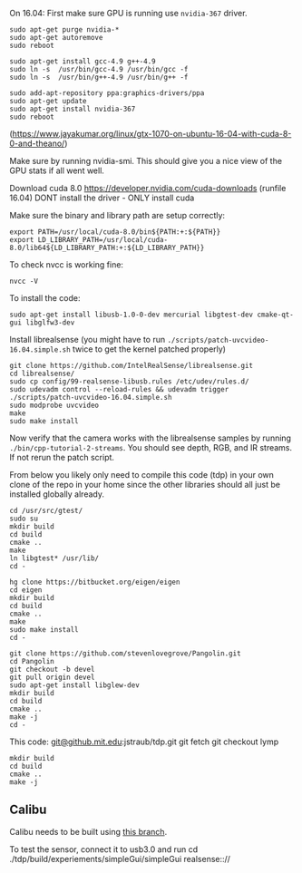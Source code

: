 On 16.04: First make sure GPU is running use `nvidia-367` driver.

```
sudo apt-get purge nvidia-*
sudo apt-get autoremove
sudo reboot

sudo apt-get install gcc-4.9 g++-4.9
sudo ln -s  /usr/bin/gcc-4.9 /usr/bin/gcc -f
sudo ln -s  /usr/bin/g++-4.9 /usr/bin/g++ -f

sudo add-apt-repository ppa:graphics-drivers/ppa
sudo apt-get update
sudo apt-get install nvidia-367
sudo reboot
```
(https://www.jayakumar.org/linux/gtx-1070-on-ubuntu-16-04-with-cuda-8-0-and-theano/)

Make sure by running nvidia-smi. This should give you a nice view of the GPU stats if all went well.

Download cuda 8.0 https://developer.nvidia.com/cuda-downloads (runfile 16.04)
DONT install the driver - ONLY install cuda

Make sure the binary and library path are setup correctly:
```
export PATH=/usr/local/cuda-8.0/bin${PATH:+:${PATH}}
export LD_LIBRARY_PATH=/usr/local/cuda-8.0/lib64${LD_LIBRARY_PATH:+:${LD_LIBRARY_PATH}}
```

To check nvcc is working fine:
```
nvcc -V
```

To install the code:

```
sudo apt-get install libusb-1.0-0-dev mercurial libgtest-dev cmake-qt-gui libglfw3-dev
```

Install librealsense (you might have to run `./scripts/patch-uvcvideo-16.04.simple.sh` twice to get the kernel patched properly)
```
git clone https://github.com/IntelRealSense/librealsense.git
cd librealsense/
sudo cp config/99-realsense-libusb.rules /etc/udev/rules.d/
sudo udevadm control --reload-rules && udevadm trigger
./scripts/patch-uvcvideo-16.04.simple.sh
sudo modprobe uvcvideo
make
sudo make install
```
Now verify that the camera works with the librealsense samples by running `./bin/cpp-tutorial-2-streams`. You should see depth, RGB, and IR streams. If not rerun the patch script.


From below you likely only need to compile this code (tdp) in your own
clone of the repo in your home since the other libraries should all
just be installed globally already.

```
cd /usr/src/gtest/
sudo su
mkdir build
cd build
cmake ..
make
ln libgtest* /usr/lib/
cd -
```


```
hg clone https://bitbucket.org/eigen/eigen
cd eigen
mkdir build
cd build
cmake ..
make
sudo make install
cd -
```

```
git clone https://github.com/stevenlovegrove/Pangolin.git
cd Pangolin
git checkout -b devel
git pull origin devel
sudo apt-get install libglew-dev
mkdir build
cd build
cmake ..
make -j
cd -
```

This code: git@github.mit.edu:jstraub/tdp.git
git fetch
git checkout lymp
```
mkdir build
cd build
cmake ..
make -j
```

Calibu
------
Calibu needs to be built using [this branch](https://github.com/jstraub/Calibu/tree/fixesJstraub).

To test the sensor, connect it to usb3.0 and run
cd
./tdp/build/experiements/simpleGui/simpleGui realsense:://
